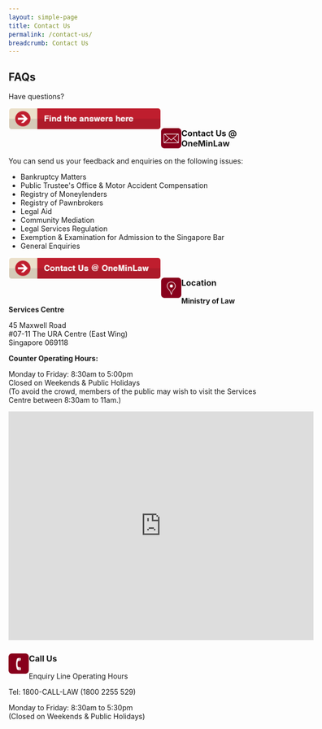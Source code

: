 ```yaml
---
layout: simple-page
title: Contact Us
permalink: /contact-us/
breadcrumb: Contact Us
---
```


FAQs
---

Have questions?<br>

<div class="image">
  <a href="https://va.ecitizen.gov.sg/cfp/customerPages/mlaw/explorefaq.aspx"><img src="/images/mlaw-faq.png/" style="width: 300px; float: left;"></a>
</div><br>

<div class="paragraphs">
   <a href="https://www.mlaw.gov.sg/eservices/enquiry/">
   <img style="float:left; width: 40px;" src="/images/enq.png/"></a>
   <div class="content-heading">
   <h3> Contact Us @ OneMinLaw</h3>
  </div>
</div>

You can send us your feedback and enquiries on the following issues:<br>

* Bankruptcy Matters<br>
* Public Trustee's Office & Motor Accident Compensation<br>
* Registry of Moneylenders<br>
* Registry of Pawnbrokers<br>
* Legal Aid<br>
* Community Mediation<br>
* Legal Services Regulation<br>
* Exemption & Examination for Admission to the Singapore Bar<br>
* General Enquiries<br>

<div class="image">
  <a href="https://www.mlaw.gov.sg/eservices/enquiry/"><img src="/images/mlaw-contactus.png/" style="width: 300px; float: left;"></a>
</div><br>

<div class="paragraphs">
   <a href="https://www.mlaw.gov.sg/eservices/enquiry/">
   <img style="float:left; width: 40px;" src="/images/loc.png/"></a>
   <div class="content-heading">
   <h3> Location</h3>
  </div>
</div>

**Ministry of Law Services Centre**

45 Maxwell Road<br>
#07-11 The URA Centre (East Wing)<br>
Singapore 069118<br>

**Counter Operating Hours:**

Monday to Friday: 8:30am to 5:00pm<br>
Closed on Weekends & Public Holidays<br>
(To avoid the crowd, members of the public may wish to visit the Services Centre between 8:30am to 11am.)<br>

<iframe src="https://www.google.com/maps/embed?pb=!1m18!1m12!1m3!1d3988.8229405858337!2d103.84294531475398!3d1.2798659990665142!2m3!1f0!2f0!3f0!3m2!1i1024!2i768!4f13.1!3m3!1m2!1s0x31da1912c3f8f9a1%3A0x1300f7ac70e55bda!2sSingapore+069118!5e0!3m2!1sen!2ssg!4v1563259237607!5m2!1sen!2ssg" width="600" height="450" frameborder="0" style="border:0" allowfullscreen></iframe>

<div class="paragraphs">
   <a href="https://www.mlaw.gov.sg/eservices/enquiry/">
   <img style="float:left; width: 40px;" src="/images/call.png/"></a>
   <div class="content-heading">
   <h3> Call Us</h3>
  </div>
</div>

Enquiry Line Operating Hours<br>

Tel: 1800-CALL-LAW (1800 2255 529)<br>

Monday to Friday: 8:30am to 5:30pm<br>
(Closed on Weekends & Public Holidays)<br>
